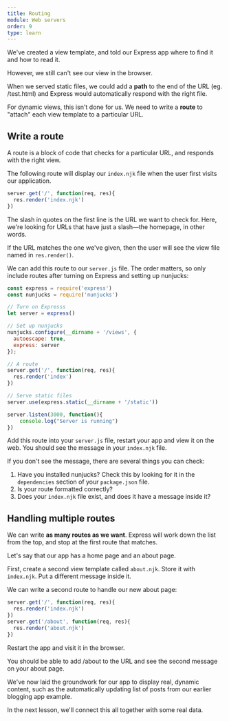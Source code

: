 ```yaml
---
title: Routing
module: Web servers
order: 9
type: learn
---
```


We've created a view template, and told our Express app where to find it and how to read it.

However, we still can't see our view in the browser.

When we served static files, we could add a **path** to the end of the URL (eg. /test.html) and Express would automatically respond with the right file.

For dynamic views, this isn't done for us. We need to write a **route** to "attach" each view template to a particular URL.

## Write a route

A route is a block of code that checks for a particular URL, and responds with the right view.

The following route will display our `index.njk` file when the user first visits our application.

```javascript
server.get('/', function(req, res){
  res.render('index.njk')
})
```

The slash in quotes on the first line is the URL we want to check for. Here, we're looking for URLs that have just a slash—the homepage, in other words.

If the URL matches the one we've given, then the user will see the view file named in `res.render()`.

We can add this route to our `server.js` file. The order matters, so only include routes after turning on Express and setting up nunjucks:

```javascript
const express = require('express')
const nunjucks = require('nunjucks')

// Turn on Expresss
let server = express()

// Set up nunjucks
nunjucks.configure(__dirname + '/views', {
  autoescape: true,
  express: server
});

// A route
server.get('/', function(req, res){
  res.render('index')
})

// Serve static files
server.use(express.static(__dirname + '/static'))

server.listen(3000, function(){
    console.log("Server is running")
})
```

Add this route into your `server.js` file, restart your app and view it on the web. You should see the message in your `index.njk` file.

If you don't see the message, there are several things you can check:

1. Have you installed nunjucks? Check this by looking for it in the `dependencies` section of your `package.json` file.
2. Is your route formatted correctly?
3. Does your `index.njk` file exist, and does it have a message inside it?

## Handling multiple routes

We can write **as many routes as we want**. Express will work down the list from the top, and stop at the first route that matches.

Let's say that our app has a home page and an about page.

First, create a second view template called `about.njk`. Store it with `index.njk`. Put a different message inside it.

We can write a second route to handle our new about page:

```javascript
server.get('/', function(req, res){
  res.render('index.njk')
})
server.get('/about', function(req, res){
  res.render('about.njk')
})
```

Restart the app and visit it in the browser.

You should be able to add /about to the URL and see the second message on your about page.

We've now laid the groundwork for our app to display real, dynamic content, such as the automatically updating list of posts from our earlier blogging app example.

In the next lesson, we'll connect this all together with some real data.
